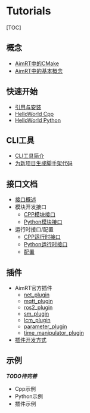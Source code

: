 
# Tutorials

[TOC]

## 概念
- [AimRT中的CMake](concepts/cmake.md)
- [AimRT中的基本概念](concepts/concepts.md)

## 快速开始
- [引用与安装](quick_start/installation.md)
- [HelloWorld Cpp](quick_start/helloworld_cpp.md)
- [HelloWorld Python](quick_start/helloworld_py.md)

## CLI工具
- [CLI工具简介](cli_tool/cli_tool.md)
- [为新项目生成脚手架代码](cli_tool/gen_prj.md)

## 接口文档
- [接口概述](interface/interface.md)
- 模块开发接口
  - [CPP模块接口](interface/cpp_module.md)
  - [Python模块接口](interface/py_module.md)
- 运行时接口/配置
  - [CPP运行时接口](interface/cpp_runtime.md)
  - [Python运行时接口](interface/py_runtime.md)
  - [配置](interface/cfg.md)

## 插件
- AimRT官方插件
  - [net_plugin](plugins/net_plugin.md)
  - [mqtt_plugin](plugins/mqtt_plugin.md)
  - [ros2_plugin](plugins/ros2_plugin.md)
  - [sm_plugin](plugins/sm_plugin.md)
  - [lcm_plugin](plugins/lcm_plugin.md)
  - [parameter_plugin](plugins/parameter_plugin.md)
  - [time_manipulator_plugin](plugins/time_manipulator_plugin.md)
- [插件开发方式](plugins/how_to_dev_plugin.md)

## 示例

***TODO待完善***

- Cpp示例
- Python示例
- 插件示例
